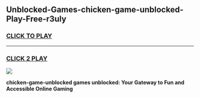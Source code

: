 
## Unblocked-Games-chicken-game-unblocked-Play-Free-r3uly
<h3>
<a href="https://premium76.site?title=chicken-game-unblocked&ref=23A">CLICK TO PLAY</a></h3>
<hr>

<h3>
<a href="https://premium76.site?title=chicken-game-unblocked&ref=23A">CLICK 2 PLAY</a>
  
</h3>

<a href="https://premium76.site?title=chicken-game-unblocked&ref=23A"><img src="https://clearcache.store/games.png"></a>


**chicken-game-unblocked games unblocked: Your Gateway to Fun and Accessible Online Gaming**
